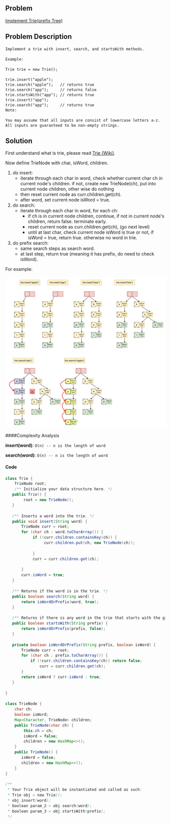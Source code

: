 ## Problem
[Implement Trie(prefix Tree)](https://leetcode.com/explore/challenge/card/may-leetcoding-challenge/535/week-2-may-8th-may-14th/3329/)

## Problem Description
```
Implement a trie with insert, search, and startsWith methods.

Example:

Trie trie = new Trie();

trie.insert("apple");
trie.search("apple");   // returns true
trie.search("app");     // returns false
trie.startsWith("app"); // returns true
trie.insert("app");   
trie.search("app");     // returns true
Note:

You may assume that all inputs are consist of lowercase letters a-z.
All inputs are guaranteed to be non-empty strings.
```

## Solution
First understand what is trie, please read [Trie (Wiki)](https://en.m.wikipedia.org/wiki/Trie). 

Now define TrieNode with char, isWord, children. 
1. do insert:
    - iterate through each char in word, check whether current char ch in current node's children. if not, create new TrieNode(ch), put into current node children, other wise do nothing 
    - then reset current node as curr.children.get(ch).
    - after word, set current node isWord = true.
2. do search:
    - iterate through each char in word, for each ch:
        - if ch is in current node children, continue, if not in current node's children, return false. terminate early. 
        - reset current node as curr.children.get(ch), (go next level)
        - until at last char, check current node isWord is true or not, if isWord = true, return true. otherwise no word in trie. 
3. do prefix search:
    - same search steps as search word. 
    - at last step, return true (meaning it has prefix, do need to check isWord).



For example:

![Implement Trie](../../assets/leetcode/impement-trie.png)

####Complexity Analysis

**insert(word)**: `O(n) -- n is the length of word`

**search(word)**: `O(n) -- n is the length of word`

#### Code

```java
class Trie {
    TrieNode root;
    /** Initialize your data structure here. */
   public Trie() {
        root = new TrieNode();
   }
            
   /** Inserts a word into the trie. */
   public void insert(String word) {
       TrieNode curr = root;
       for (char ch : word.toCharArray()) {
            if (!curr.children.containsKey(ch)) {
                 curr.children.put(ch, new TrieNode(ch));
                                        
            }
            curr = curr.children.get(ch);
                           
       }
       curr.isWord = true;
   }
       
   /** Returns if the word is in the trie. */
   public boolean search(String word) {
       return isWordOrPrefix(word, true);
   }
               
   /** Returns if there is any word in the trie that starts with the given prefix. */
   public boolean startsWith(String prefix) {
       return isWordOrPrefix(prefix, false);
   }
       
   private boolean isWordOrPrefix(String prefix, boolean isWord) {
       TrieNode curr = root;
       for (char ch : prefix.toCharArray()) {
           if (!curr.children.containsKey(ch)) return false;
               curr = curr.children.get(ch);
       }
       return isWord ? curr.isWord : true; 
   }
       
}

class TrieNode {
    char ch;
    boolean isWord;
    Map<Character, TrieNode> children;
    public TrieNode(char ch) {
        this.ch = ch;
        isWord = false;
        children = new HashMap<>();
    }
    public TrieNode() {
       isWord = false;
       children = new HashMap<>();
    }
}

/**
 * Your Trie object will be instantiated and called as such:
 * Trie obj = new Trie();
 * obj.insert(word);
 * boolean param_2 = obj.search(word);
 * boolean param_3 = obj.startsWith(prefix);
 */
```

